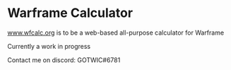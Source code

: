 # Warframe Calculator

www.wfcalc.org is to be a web-based all-purpose calculator for Warframe

Currently a work in progress

Contact me on discord:
GOTWIC#6781
